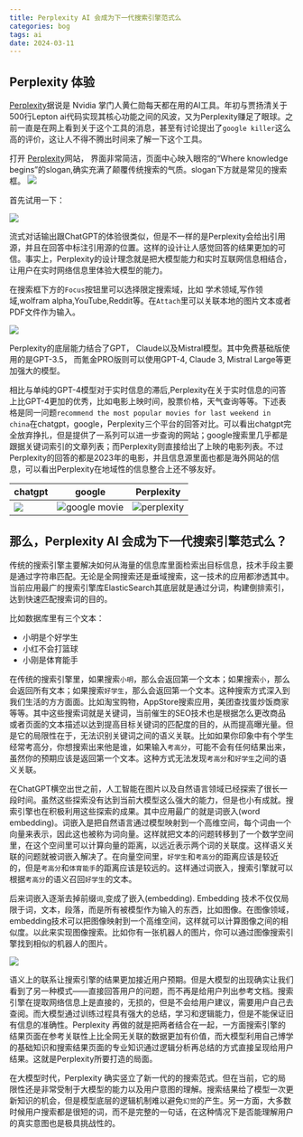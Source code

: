 ```yaml
---
title: Perplexity AI 会成为下一代搜索引擎范式么
categories: bog
tags: ai
date: 2024-03-11
---
```


## Perplexity 体验

[Perplexity](https://www.perplexity.ai/)据说是 Nvidia 掌门人黄仁勋每天都在用的AI工具。年初与贾扬清关于500行Lepton ai代码实现其核心功能之间的风波，又为Perplexity赚足了眼球。之前一直是在网上看到关于这个工具的消息，甚至有讨论提出了`google killer`这么高的评价，这让人不得不腾出时间来了解一下这个工具。

打开 [Perplexity](https://www.perplexity.ai/)网站， 界面非常简洁，页面中心映入眼帘的“Where knowledge begins”的slogan,确实充满了颠覆传统搜索的气质。slogan下方就是常见的搜索框。
![](https://cdn.jsdelivr.net/gh/YeeKal/img_land/blog/24/0320240311145033.png)

首先试用一下：

![](https://cdn.jsdelivr.net/gh/YeeKal/img_land/blog/24/03perplexity_chat.gif)

流式对话输出跟ChatGPT的体验很类似，但是不一样的是Perplexity会给出引用源，并且在回答中标注引用源的位置。这样的设计让人感觉回答的结果更加的可信。事实上，Perplexity的设计理念就是把大模型能力和实时互联网信息相结合，让用户在实时网络信息里体验大模型的能力。

在搜索框下方的`Focus`按钮里可以选择限定搜索域，比如 学术领域,写作领域,wolfram alpha,YouTube,Reddit等。在`Attach`里可以关联本地的图片文本或者PDF文件作为输入。

![](https://cdn.jsdelivr.net/gh/YeeKal/img_land/blog/24/0320240311150430.png)

Perplexity的底层能力结合了GPT， Claude以及Mistral模型。其中免费基础版使用的是GPT-3.5， 而氪金PRO版则可以使用GPT-4, Claude 3, Mistral Large等更加强大的模型。

相比与单纯的GPT-4模型对于实时信息的滞后,Perplexity在关于实时信息的问答上比GPT-4更加的优秀，比如电影上映时间，股票价格，天气查询等等。下述表格是同一问题`recommend the most popular movies for last weekend in china`在chatgpt，google，Perplexity三个平台的回答对比。可以看出chatgpt完全放弃挣扎，但是提供了一系列可以进一步查询的网站；google搜索里几乎都是跟据关键词索引的文章列表；而Perplexity则直接给出了上映的电影列表。不过Perplexity的回答的都是2023年的电影，并且信息源里面也都是海外网站的信息，可以看出Perplexity在地域性的信息整合上还不够友好。

|  chatgpt   |  google   |  Perplexity |
| --- | --- | --- |
|  ![](https://cdn.jsdelivr.net/gh/YeeKal/img_land/blog/24/0320240311151858.png)   |   ![google movie](https://cdn.jsdelivr.net/gh/YeeKal/img_land/blog/24/0320240311151652.png)  |  ![perplexity](https://cdn.jsdelivr.net/gh/YeeKal/img_land/blog/24/0320240311151718.png)   |

## 那么，Perplexity AI 会成为下一代搜索引擎范式么？

传统的搜索引擎主要解决如何从海量的信息库里面检索出目标信息，技术手段主要是通过字符串匹配。无论是全网搜索还是垂域搜索，这一技术的应用都渗透其中。当前应用最广的搜索引擎库ElasticSearch其底层就是通过分词，构建倒排索引，达到快速匹配搜索词的目的。

比如数据库里有三个文本：

- 小明是个好学生
- 小红不会打篮球
- 小刚是体育能手

在传统的搜索引擎里，如果搜索`小明`，那么会返回第一个文本；如果搜索`小`，那么会返回所有文本；如果搜索`好学生`，那么会返回第一个文本。这种搜索方式深入到我们生活的方方面面。比如淘宝购物，AppStore搜索应用，美团查找蛋炒饭商家等等。其中这些搜索词就是关键词，当前催生的SEO技术也是根据怎么更改商品或者页面的文本描述以达到提高目标关键词的匹配度的目的，从而提高曝光量。但是它的局限性在于，无法识别关键词之间的语义关联。比如如果你印象中有个学生经常考高分，你想搜索出来他是谁，如果输入`考高分`，可能不会有任何结果出来，虽然你的预期应该是返回第一个文本。这种方式无法发现`考高分`和`好学生`之间的语义关联。

在ChatGPT横空出世之前，人工智能在图片以及自然语言领域已经探索了很长一段时间。虽然这些探索没有达到当前大模型这么强大的能力，但是也小有成就。搜索引擎也在积极利用这些探索的成果。其中应用最广的就是词嵌入(word embedding)。词嵌入是把自然语言通过模型映射到一个高维空间，每个词由一个向量来表示，因此这也被称为词向量。这样就把文本的问题转移到了一个数学空间里，在这个空间里可以计算向量的距离，以远近表示两个词的关联度。这样语义关联的问题就被词嵌入解决了。在向量空间里，`好学生`和`考高分`的距离应该是较近的，但是`考高分`和`体育能手`的距离应该是较远的。这样通过词嵌入，搜索引擎就可以根据`考高分`的语义召回`好学生`的文本。

后来词嵌入逐渐去掉前缀`词`,变成了嵌入(embedding). Embedding 技术不仅仅局限于词，文本，段落，而是所有被模型作为输入的东西，比如图像。在图像领域，embedding技术可以把图像映射到一个高维空间，这样就可以计算图像之间的相似度。以此来实现图像搜索。比如你有一张机器人的图片，你可以通过图像搜索引擎找到相似的机器人的图片。

![](https://cdn.jsdelivr.net/gh/YeeKal/img_land/blog/24/0320240311162345.png)

语义上的联系让搜索引擎的结果更加接近用户预期。但是大模型的出现确实让我们看到了另一种模式——直接回答用户的问题，而不再是给用户列出参考文档。搜索引擎在提取网络信息上是直接的，无损的，但是不会给用户建议，需要用户自己去查阅。而大模型通过训练过程具有强大的总结，学习和逻辑能力，但是不能保证旧有信息的准确性。Perplexity 再做的就是把两者结合在一起，一方面搜索引擎的结果页面在参考关联性上比全网无关联的数据更加有价值，而大模型利用自己博学的基础知识和搜索结果页面的专业知识通过逻辑分析再总结的方式直接呈现给用户结果。这就是Perplexity所要打造的局面。

在大模型时代，Perplexity 确实竖立了新一代的的搜索范式。但在当前，它的局限性还是非常受制于大模型的能力以及用户意图的理解。搜索结果给了模型一次更新知识的机会，但是模型底层的逻辑机制难以避免`幻觉`的产生。另一方面，大多数时候用户搜索都是很短的词，而不是完整的一句话，在这种情况下是否能理解用户的真实意图也是极具挑战性的。

